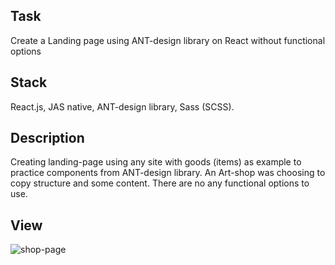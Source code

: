 ## Task
Create a Landing page using ANT-design library on React without functional options

## Stack
React.js, JAS native, ANT-design library, Sass (SCSS).

## Description
Creating landing-page using any site with goods (items) as example to practice components from ANT-design library.
An Art-shop was choosing to copy structure and some content. There are no any functional options to use.

## View

![shop-page](https://user-images.githubusercontent.com/46706194/146981350-5a901512-a860-4a7b-a491-21533a6f8dc9.JPG)
